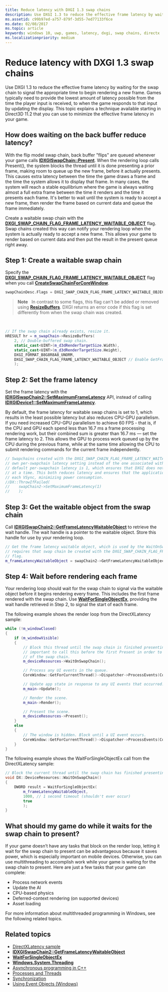 ```yaml
---
title: Reduce latency with DXGI 1.3 swap chains
description: Use DXGI 1.3 to reduce the effective frame latency by waiting for the swap chain to signal the appropriate time to begin rendering a new frame.
ms.assetid: c99b97ed-a757-879f-3d55-7ed77133f6ce
ms.date: 02/08/2017
ms.topic: article
keywords: windows 10, uwp, games, latency, dxgi, swap chains, directx
ms.localizationpriority: medium
---
```

# Reduce latency with DXGI 1.3 swap chains



Use DXGI 1.3 to reduce the effective frame latency by waiting for the swap chain to signal the appropriate time to begin rendering a new frame. Games typically need to provide the lowest amount of latency possible from the time the player input is received, to when the game responds to that input by updating the display. This topic explains a technique available starting in Direct3D 11.2 that you can use to minimize the effective frame latency in your game.

## How does waiting on the back buffer reduce latency?


With the flip model swap chain, back buffer "flips" are queued whenever your game calls [**IDXGISwapChain::Present**](https://msdn.microsoft.com/library/windows/desktop/bb174576). When the rendering loop calls Present(), the system blocks the thread until it is done presenting a prior frame, making room to queue up the new frame, before it actually presents. This causes extra latency between the time the game draws a frame and the time the system allows it to display that frame. In many cases, the system will reach a stable equilibrium where the game is always waiting almost a full extra frame between the time it renders and the time it presents each frame. It's better to wait until the system is ready to accept a new frame, then render the frame based on current data and queue the frame immediately.

Create a waitable swap chain with the [**DXGI\_SWAP\_CHAIN\_FLAG\_FRAME\_LATENCY\_WAITABLE\_OBJECT**](https://msdn.microsoft.com/library/windows/desktop/bb173076) flag. Swap chains created this way can notify your rendering loop when the system is actually ready to accept a new frame. This allows your game to render based on current data and then put the result in the present queue right away.

## Step 1: Create a waitable swap chain


Specify the [**DXGI\_SWAP\_CHAIN\_FLAG\_FRAME\_LATENCY\_WAITABLE\_OBJECT**](https://msdn.microsoft.com/library/windows/desktop/bb173076) flag when you call [**CreateSwapChainForCoreWindow**](https://msdn.microsoft.com/library/windows/desktop/hh404559).

```cpp
swapChainDesc.Flags = DXGI_SWAP_CHAIN_FLAG_FRAME_LATENCY_WAITABLE_OBJECT; // Enable GetFrameLatencyWaitableObject().
```

> **Note**   In contrast to some flags, this flag can't be added or removed using [**ResizeBuffers**](https://msdn.microsoft.com/library/windows/desktop/bb174577). DXGI returns an error code if this flag is set differently from when the swap chain was created.

 

```cpp
// If the swap chain already exists, resize it.
HRESULT hr = m_swapChain->ResizeBuffers(
    2, // Double-buffered swap chain.
    static_cast<UINT>(m_d3dRenderTargetSize.Width),
    static_cast<UINT>(m_d3dRenderTargetSize.Height),
    DXGI_FORMAT_B8G8R8A8_UNORM,
    DXGI_SWAP_CHAIN_FLAG_FRAME_LATENCY_WAITABLE_OBJECT // Enable GetFrameLatencyWaitableObject().
    );
```

## Step 2: Set the frame latency


Set the frame latency with the [**IDXGISwapChain2::SetMaximumFrameLatency**](https://msdn.microsoft.com/library/windows/desktop/dn268313) API, instead of calling [**IDXGIDevice1::SetMaximumFrameLatency**](https://msdn.microsoft.com/library/windows/desktop/ff471334).

By default, the frame latency for waitable swap chains is set to 1, which results in the least possible latency but also reduces CPU-GPU parallelism. If you need increased CPU-GPU parallelism to achieve 60 FPS - that is, if the CPU and GPU each spend less than 16.7 ms a frame processing rendering work, but their combined sum is greater than 16.7 ms — set the frame latency to 2. This allows the GPU to process work queued up by the CPU during the previous frame, while at the same time allowing the CPU to submit rendering commands for the current frame independently.

```cpp
// Swapchains created with the DXGI_SWAP_CHAIN_FLAG_FRAME_LATENCY_WAITABLE_OBJECT flag use their
// own per-swapchain latency setting instead of the one associated with the DXGI device. The
// default per-swapchain latency is 1, which ensures that DXGI does not queue more than one frame
// at a time. This both reduces latency and ensures that the application will only render after
// each VSync, minimizing power consumption.
//DX::ThrowIfFailed(
//    swapChain2->SetMaximumFrameLatency(1)
//    );
```

## Step 3: Get the waitable object from the swap chain


Call [**IDXGISwapChain2::GetFrameLatencyWaitableObject**](https://msdn.microsoft.com/library/windows/desktop/dn268309) to retrieve the wait handle. The wait handle is a pointer to the waitable object. Store this handle for use by your rendering loop.

```cpp
// Get the frame latency waitable object, which is used by the WaitOnSwapChain method. This
// requires that swap chain be created with the DXGI_SWAP_CHAIN_FLAG_FRAME_LATENCY_WAITABLE_OBJECT
// flag.
m_frameLatencyWaitableObject = swapChain2->GetFrameLatencyWaitableObject();
```

## Step 4: Wait before rendering each frame


Your rendering loop should wait for the swap chain to signal via the waitable object before it begins rendering every frame. This includes the first frame rendered with the swap chain. Use [**WaitForSingleObjectEx**](https://msdn.microsoft.com/library/windows/desktop/ms687036), providing the wait handle retrieved in Step 2, to signal the start of each frame.

The following example shows the render loop from the DirectXLatency sample:

```cpp
while (!m_windowClosed)
{
    if (m_windowVisible)
    {
        // Block this thread until the swap chain is finished presenting. Note that it is
        // important to call this before the first Present in order to minimize the latency
        // of the swap chain.
        m_deviceResources->WaitOnSwapChain();

        // Process any UI events in the queue.
        CoreWindow::GetForCurrentThread()->Dispatcher->ProcessEvents(CoreProcessEventsOption::ProcessAllIfPresent);

        // Update app state in response to any UI events that occurred.
        m_main->Update();

        // Render the scene.
        m_main->Render();

        // Present the scene.
        m_deviceResources->Present();
    }
    else
    {
        // The window is hidden. Block until a UI event occurs.
        CoreWindow::GetForCurrentThread()->Dispatcher->ProcessEvents(CoreProcessEventsOption::ProcessOneAndAllPending);
    }
}
```

The following example shows the WaitForSingleObjectEx call from the DirectXLatency sample:

```cpp
// Block the current thread until the swap chain has finished presenting.
void DX::DeviceResources::WaitOnSwapChain()
{
    DWORD result = WaitForSingleObjectEx(
        m_frameLatencyWaitableObject,
        1000, // 1 second timeout (shouldn't ever occur)
        true
        );
}
```

## What should my game do while it waits for the swap chain to present?


If your game doesn’t have any tasks that block on the render loop, letting it wait for the swap chain to present can be advantageous because it saves power, which is especially important on mobile devices. Otherwise, you can use multithreading to accomplish work while your game is waiting for the swap chain to present. Here are just a few tasks that your game can complete:

-   Process network events
-   Update the AI
-   CPU-based physics
-   Deferred-context rendering (on supported devices)
-   Asset loading

For more information about multithreaded programming in Windows, see the following related topics.

## Related topics


* [DirectXLatency sample](http://go.microsoft.com/fwlink/p/?LinkID=317361)
* [**IDXGISwapChain2::GetFrameLatencyWaitableObject**](https://msdn.microsoft.com/library/windows/desktop/dn268309)
* [**WaitForSingleObjectEx**](https://msdn.microsoft.com/library/windows/desktop/ms687036)
* [**Windows.System.Threading**](https://msdn.microsoft.com/library/windows/apps/br229642)
* [Asynchronous programming in C++](https://msdn.microsoft.com/library/windows/apps/mt187334)
* [Processes and Threads](https://msdn.microsoft.com/library/windows/desktop/ms684841)
* [Synchronization](https://msdn.microsoft.com/library/windows/desktop/ms686353)
* [Using Event Objects (Windows)](https://msdn.microsoft.com/library/windows/desktop/ms686915)

 

 





